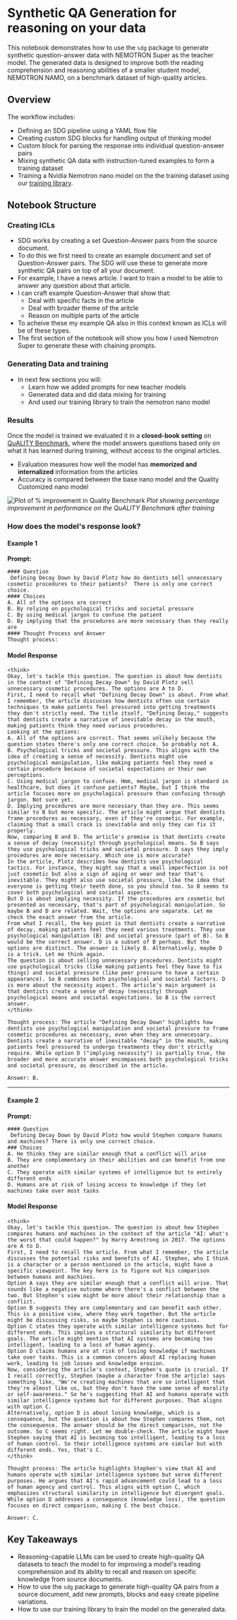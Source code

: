 # Synthetic QA Generation for reasoning on your data

This notebook demonstrates how to use the `sdg` package to generate synthetic question-answer data with NEMOTRON Super as the teacher model. The generated data is designed to improve both the reading comprehension and reasoning abilities of a smaller student model, NEMOTRON NAMO, on a benchmark dataset of high-quality articles.

## Overview

The workflow includes:

- Defining an SDG pipeline using a YAML flow file
- Creating custom SDG blocks for handling output of thinking model
- Custom block for parsing the response into individual question-answer pairs
- Mixing synthetic QA data with instruction-tuned examples to form a training dataset
- Training a Nvidia Nemotron nano model on the the training dataset using our [training library](https://github.com/instructlab/training).

## Notebook Structure

### Creating ICLs
- SDG works by creating a set Question-Answer pairs from the source document.
- To do this we first need to create an example document and set of Question-Answer pairs. The SDG will use these to generate more synthetic QA pairs on top of all your document.
- For example, I have a news article. I want to train a model to be able to answer any question about that article. 
- I can craft example Question-Answer that show that:
  - Deal with specific facts in the article
  - Deal with broader theme of the aritcle
  - Reason on multiple parts of the article
- To acheive these my example QA also in this context known as ICLs will be of these types.
- The first section of the notebook will show you how I used Nemotron Super to generate these with chaining prompts.

### Generating Data and training
- In next few sections you will:
    - Learn how we added prompts for new teacher models
    - Generated data and did data mixing for training
    - And used our training library to train the nemotron nano model

### Results

Once the model is trained we evaluated it in a **closed-book setting** on [QuALITY Benchmark](https://github.com/nyu-mll/quality/tree/main), where the model answers questions based only on what it has learned during training, without access to the original articles.

- Evaluation measures how well the model has **memorized and internalized** information from the articles
- Accuracy is compared between the base nano model and the Quality Customized nano model

![Plot of % improvement in Quality Benchmark](image.png)
*Plot showing percentage improvement in performance on the QuALITY Benchmark after training*


### How does the model's response look?

#### Example 1
**Prompt:**
```text
#### Question
 Defining Decay Down by David Plotz how do dentists sell unnecessary cosmetic procedures to their patients?  There is only one correct choice.
#### Choices
A. All of the options are correct
B. By relying on psychological tricks and societal pressure
C. By using medical jargon to confuse the patient 
D. By implying that the procedures are more necessary than they really are
#### Thought Process and Answer
Thought process:
```
#### Model Response
```text
<think>
Okay, let's tackle this question. The question is about how dentists in the context of "Defining Decay Down" by David Plotz sell unnecessary cosmetic procedures. The options are A to D.
First, I need to recall what "Defining Decay Down" is about. From what I remember, the article discusses how dentists often use certain techniques to make patients feel pressured into getting treatments they don't strictly need. The title itself, "Defining Decay," suggests that dentists create a narrative of inevitable decay in the mouth, making patients think they need various procedures.
Looking at the options:
A. All of the options are correct. That seems unlikely because the question states there's only one correct choice. So probably not A.
B. Psychological tricks and societal pressure. This aligns with the idea of creating a sense of necessity. Dentists might use psychological manipulation, like making patients feel they need a certain procedure because of societal expectations or their own perceptions.
C. Using medical jargon to confuse. Hmm, medical jargon is standard in healthcare, but does it confuse patients? Maybe, but I think the article focuses more on psychological pressure than confusing through jargon. Not sure yet.
D. Implying procedures are more necessary than they are. This seems similar to B but more specific. The article might argue that dentists frame procedures as necessary, even if they're cosmetic. For example, claiming that a small crack is inevitable and only they can fix it properly.
Now, comparing B and D. The article's premise is that dentists create a sense of decay (necessity) through psychological means. So B says they use psychological tricks and societal pressure. D says they imply procedures are more necessary. Which one is more accurate?
In the article, Plotz describes how dentists use psychological tactics. For instance, they might say that a small imperfection is not just cosmetic but also a sign of aging or wear and tear that's inevitable. They might also use societal pressure, like the idea that everyone is getting their teeth done, so you should too. So B seems to cover both psychological and societal aspects.
But D is about implying necessity. If the procedures are cosmetic but presented as necessary, that's part of psychological manipulation. So maybe B and D are related. Wait, the options are separate. Let me check the exact answer from the article.
From what I recall, the key point is that dentists create a narrative of decay, making patients feel they need various treatments. They use psychological manipulation (B) and societal pressure (part of B). So B would be the correct answer. D is a subset of B perhaps. But the options are distinct. The answer is likely B. Alternatively, maybe D is a trick. Let me think again.
The question is about selling unnecessary procedures. Dentists might use psychological tricks (like making patients feel they have to fix things) and societal pressure (like peer pressure to have a certain appearance). So B combines both psychological and societal factors. D is more about the necessity aspect. The article's main argument is that dentists create a sense of decay (necessity) through psychological means and societal expectations. So B is the correct answer.
</think>

Thought process: The article "Defining Decay Down" highlights how dentists use psychological manipulation and societal pressure to frame cosmetic procedures as necessary, even when they are unnecessary. Dentists create a narrative of inevitable "decay" in the mouth, making patients feel pressured to undergo treatments they don't strictly require. While option D ("implying necessity") is partially true, the broader and more accurate answer encompasses both psychological tricks and societal pressure, as described in the article. 

Answer: B.
```

---

#### Example 2
**Prompt:**
```text
#### Question
 Defining Decay Down by David Plotz how would Stephen compare humans and machines? There is only one correct choice.
### Choices
A. He thinks they are similar enough that a conflict will arise
B. They are complementary in their abilities and can benefit from one another
C. They operate with similar systems of intelligence but to entirely different ends
D. Humans are at risk of losing access to knowledge if they let machines take over most tasks
```

#### Model Response
```text
<think>
Okay, let's tackle this question. The question is about how Stephen compares humans and machines in the context of the article "AI: what's the worst that could happen?" by Harry Armstrong in 2017. The options are A to D.
First, I need to recall the article. From what I remember, the article discusses the potential risks and benefits of AI. Stephen, who I think is a character or a person mentioned in the article, might have a specific viewpoint. The key here is to figure out his comparison between humans and machines.
Option A says they are similar enough that a conflict will arise. That sounds like a negative outcome where there's a conflict between the two. But Stephen's view might be more about their relationship than a conflict.
Option B suggests they are complementary and can benefit each other. This is a positive view, where they work together. But the article might be discussing risks, so maybe Stephen is more cautious.
Option C states they operate with similar intelligence systems but for different ends. This implies a structural similarity but different goals. The article might mention that AI systems are becoming too intelligent, leading to a loss of human agency.
Option D claims humans are at risk of losing knowledge if machines take over tasks. This is a common concern about AI replacing human work, leading to job losses and knowledge erosion.
Now, considering the article's context, Stephen's quote is crucial. If I recall correctly, Stephen (maybe a character from the article) says something like, "We're creating machines that are so intelligent that they're almost like us, but they don't have the same sense of morality or self-awareness." So he's suggesting that AI and humans operate with similar intelligence systems but for different purposes. That aligns with option C. 
Alternatively, option D is about losing knowledge, which is a consequence, but the question is about how Stephen compares them, not the consequence. The answer should be the direct comparison, not the outcome. So C seems right. Let me double-check. The article might have Stephen saying that AI is becoming too intelligent, leading to a loss of human control. So their intelligence systems are similar but with different ends. Yes, that's C.
</think>

Thought process: The article highlights Stephen's view that AI and humans operate with similar intelligence systems but serve different purposes. He argues that AI's rapid advancement could lead to a loss of human agency and control. This aligns with option C, which emphasizes structural similarity in intelligence but divergent goals. While option D addresses a consequence (knowledge loss), the question focuses on direct comparison, making C the best choice.

Answer: C.
```

## Key Takeaways

- Reasoning-capable LLMs can be used to create high-quality QA datasets to teach the model to for improving a model's reading comprehension and its ability to recall and reason on specific knowledge from source documents.
- How to use the `sdg` package to generate high-quality QA pairs from a source document, add new prompts, blocks and easy create pipeline variations.
- How to use our training library to train the model on the generated data.
